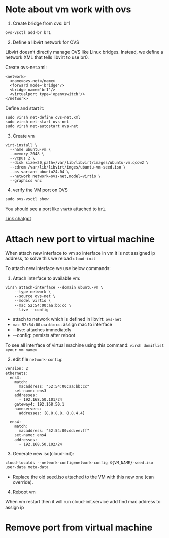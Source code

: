 # Note about vm work with ovs

1. Create bridge from ovs: br1

```
ovs-vsctl add-br br1
```

2. Define a libvirt network for OVS

Libvirt doesn’t directly manage OVS like Linux bridges. Instead, we define a network XML that tells libvirt to use br0.

Create ovs-net.xml:

```
<network>
  <name>ovs-net</name>
  <forward mode='bridge'/>
  <bridge name='br1'/>
  <virtualport type='openvswitch'/>
</network>
```

Define and start it:

```
sudo virsh net-define ovs-net.xml
sudo virsh net-start ovs-net
sudo virsh net-autostart ovs-net
```

3. Create vm

```
virt-install \
  --name ubuntu-vm \
  --memory 2048 \
  --vcpus 2 \
  --disk size=20,path=/var/lib/libvirt/images/ubuntu-vm.qcow2 \
  --cdrom /var/lib/libvirt/imges/ubuntu-vm-seed.iso \
  --os-variant ubuntu24.04 \
  --network network=ovs-net,model=virtio \
  --graphics vnc
```

4. verify the VM port on OVS

```
sudo ovs-vsctl show
```

You should see a port like `vnet0` attached to `br1`.

<a href='https://chatgpt.com/c/68a720a6-8f90-8320-ac93-bf697075d1c4'>Link chatgpt</a>

# Attach new port to virtual machine

When attach new interface to vm so interface in vm it is not assigned ip address, to solve this we reload `cloud-init`

To attach new interface we use below commands:

1. Attach interface to available vm:

```
virsh attach-interface --domain ubuntu-vm \
    --type network \
    --source ovs-net \
    --model virtio \
    --mac 52:54:00:aa:bb:cc \
    --live --config
```
- attach to network which is defined in libvirt: `ovs-net`
- `mac 52:54:00:aa:bb:cc`: assign mac to interface
- --live: attaches immediately
- --config: persists after reboot

To see all interface of virtual machine using this command: `virsh domiflist <your_vm_name>`

2. edit file `network-config`:

```
version: 2
ethernets:
  ens3:
    match:
      macaddress: "52:54:00:aa:bb:cc"
    set-name: ens3
    addresses:
      - 192.168.50.101/24
    gateway4: 192.168.50.1
    nameservers:
      addresses: [8.8.8.8, 8.8.4.4]

  ens4:
    match:
      macaddress: "52:54:00:dd:ee:ff"
    set-name: ens4
    addresses:
      - 192.168.50.102/24
```

3. Generate new iso(cloud-init):

```
cloud-localds --network-config=network-config ${VM_NAME}-seed.iso user-data meta-data
```

- Replace the old seed.iso attached to the VM with this new one (can override).

4. Reboot vm

When vm restart then it will run cloud-init.service add find mac address to assign ip

# Remove port from virtual machine